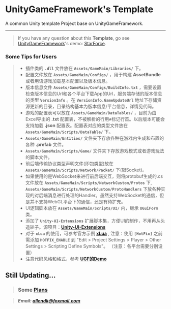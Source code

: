 # UnityGameFramework's Template
A common Unity template Project base on UnityGameFramework.

---

>If you have any question about this **Template**, go see [UnityGameFramework](https://github.com/EllanJiang/UnityGameFramework)'s demo: [StarForce](https://github.com/EllanJiang/StarForce).

### Some Tips for Users

> * 插件类的 **`.dll`** 文件放在 **`Assets/GameMain/Libraries/`** 下。
> * 配置文件放在 **`Assets/GameMain/Configs/`** ，用于构建 **AssetBundle** 或者用语游戏加载基本配置以及版本信息。
> * 版本信息文件 **`Assets/GameMain/Configs/BuildInfo.txt`** ，需要设置检查版本信息的Url和各个平台下载App的Url，服务端存储的版本信息的类型 **`VersionInfo`** 。在 **`VersionInfo.GameUpdateUrl`** 地址下存储资源更新的目录，目录结构基本为版本信息/平台信息，详情见代码。
> * 游戏的配置表可以放在 **`Assets/GameMain/DataTables/`** ，目前为由Excel导出的 **.txt** 配置表，不被解析的行用`#`标记行首。以后版本可能会支持加载 **.json** 配置表。配置表对应的类型文件放在 **`Assets/GameMain/Scripts/DataTable/`** 下。
> *  **`Assets/GameMain/Entities/`** 文件夹下存放各种在游戏内生成和布置的各种 **.prefab** 文件。
> *  **`Assets/GameMain/Scripts/Game/`** 文件夹下存放游戏模式或者游戏玩法的脚本文件。
> * 前后端传输协议类型声明文件(即包类型)放在 **`Assets/GameMain/Scripts/Network/Packet/`** 下(限Socket)。
> * 如果使用的是WebSocket来进行前后端交互，则将protobuf生成的.cs文件放在 **`Assets/GameMain/Scripts/NetworkCustom/Protos`** 下, **`Assets/GameMain/Scripts/NetworkCustom/ProtoHandlers`** 下放各种实现的对后端消息进行处理的Handler。虽然支持WebSocket的通信，但是并不支持WebGL平台下的通信，还是有待扩充。
> * UI逻辑脚本放在 **`Assets/GameMain/Scripts/UI/`** 内，继承 **`UGuiForm`** 类。
> * 添加了 **`Unity-UI-Extensions`** 扩展脚本集，方便UI的制作，不用再从头造轮子。源项目：**[Unity-UI-Extensions](https://bitbucket.org/UnityUIExtensions/unity-ui-extensions)**
> * 对于 **`xLua`** 的使用，可参考官方示例 **[xLua](https://github.com/Tencent/xLua)** , 注意：使用 **`[HotFix]`** 之前需添加 **`HOTFIX_ENABLE`** 到 "Edit > Project Settings > Player > Other Settings > Scripting Define Symbols"。
（注意：各平台需要分别设置）
> * 注意代码风格和格式，参考 **[UGF的Demo](https://github.com/EllanJiang/StarForce)**

## Still Updating...
> ### Some **[Plans](https://www.teambition.com/project/5a0aa7bdb76120769b0e4caf/tasks/scrum/5a0aa7bdb76120769b0e4cb3)**

> ***Email: <allendk@foxmail.com>***

